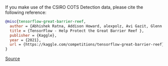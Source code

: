 If you make use of the CSIRO COTS Detection data, please cite the following reference:

``` bibtex
@misc{tensorflow-great-barrier-reef,
  author = {Abhishek Ratna, Addison Howard, alexpolz, Avi Gazit, Glenn Cameron, Khanh, Megs Malpani, NavneetMann01, Ross Marchant, Ryan Holbrook, Ryan Liu, Sohier Dane, tsmall, Will Cukierski},
  title = {TensorFlow - Help Protect the Great Barrier Reef },
  publisher = {Kaggle},
  year = {2021},
  url = {https://kaggle.com/competitions/tensorflow-great-barrier-reef}
}
```

[Source](https://www.kaggle.com/competitions/tensorflow-great-barrier-reef/overview)